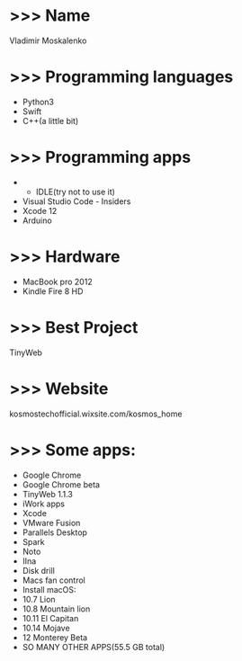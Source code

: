 # >>> Name
Vladimir Moskalenko
# >>> Programming languages
* Python3
* Swift
* C++(a little bit)
# >>> Programming apps
* * IDLE(try not to use it)
* Visual Studio Code - Insiders
* Xcode 12
* Arduino
# >>> Hardware
* MacBook pro 2012
* Kindle Fire 8 HD
# >>> Best Project
TinyWeb
# >>> Website
kosmostechofficial.wixsite.com/kosmos_home
# >>> Some apps:
* Google Chrome
* Google Chrome beta
* TinyWeb 1.1.3
* iWork apps
* Xcode
* VMware Fusion
* Parallels Desktop
* Spark
* Noto
* IIna
* Disk drill
* Macs fan control
* Install macOS:
* 10.7 Lion
* 10.8 Mountain lion
* 10.11 El Capitan
* 10.14 Mojave
* 12 Monterey Beta
* SO MANY OTHER APPS(55.5 GB total)
